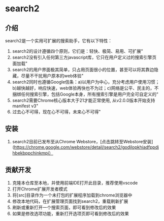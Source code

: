# search2
## 介绍
search2是一个实用可扩展的搜索助手，它有以下特性：
1. search2的设计遵循四个原则，它们是：轻快、极简、易用、可扩展"
1. search2没有引入任何第三方javascript库，它只在用户定义过的搜索引擎页面加载"
1. search2的用户界面极其简单，只占用页面很小的位置，甚至可以将其靠边隐藏，尽量不干扰用户原本的web体验"
1. search2同时也遵循Google信条：a)以用户为中心，充分考虑用户使用习惯；b)越快越好，响应快速，web体验再快也不为过；c)网络是公平、民主的，不捆绑任何搜索引擎，包括Google本身，所有搜索引擎是用户完全可自定义的"
1. search2需要Chrome核心版本大于21才能正常使用, 从v2.0.0版本开始支持manifest v3"
1. 过去心不可得，现在心不可得，未来心不可得"


## 安装
1. search2目前已发布至从Chrome Webstore，[点击跳转至Webstore安装](https://chrome.google.com/webstore/detail/search2/godjlopkhiadfppdjhbekbppchinkmpi）

## 贡献开发
1. 克隆本仓库至本地，并使用前端IDE打开此目录，推荐使用vscode
1. 打开Chrome扩展开发者模式
1. 将[src]目录作为一个未打包的扩展程序加载到chrome浏览器中
1. 修改本地代码，在扩展管理页面找到search2，重载刷新扩展
1. 刷新或重新打开一个搜索页面，即可看到修改后的效果
1. 如果是修改选项功能，重新打开选项页即可看到修改后的效果
